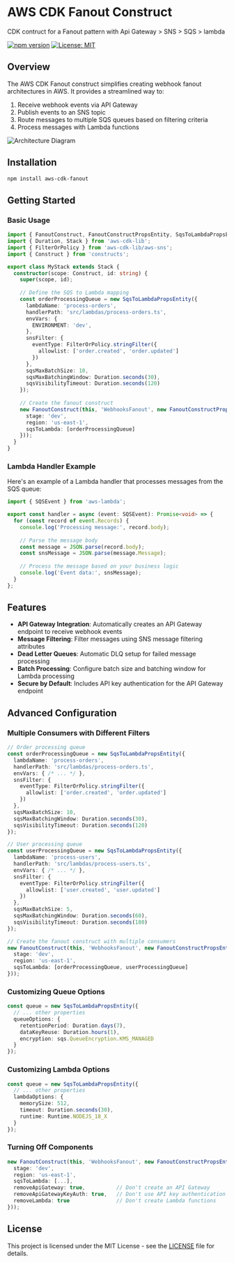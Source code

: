 # AWS CDK Fanout Construct

CDK contruct for a Fanout pattern with Api Gateway > SNS > SQS > lambda

[![npm version](https://badge.fury.io/js/aws-cdk-fanout.svg)](https://badge.fury.io/js/aws-cdk-fanout)
[![License: MIT](https://img.shields.io/badge/License-MIT-yellow.svg)](https://opensource.org/licenses/MIT)

## Overview

The AWS CDK Fanout construct simplifies creating webhook fanout architectures in AWS. It provides a streamlined way to:

1. Receive webhook events via API Gateway
2. Publish events to an SNS topic
3. Route messages to multiple SQS queues based on filtering criteria
4. Process messages with Lambda functions

![Architecture Diagram](https://github.com/TheSmartMonkey/aws-cdk-fanout/raw/main/docs/archi.png)

## Installation

```bash
npm install aws-cdk-fanout
```

## Getting Started

### Basic Usage

```typescript
import { FanoutConstruct, FanoutConstructPropsEntity, SqsToLambdaPropsEntity } from 'aws-cdk-fanout';
import { Duration, Stack } from 'aws-cdk-lib';
import { FilterOrPolicy } from 'aws-cdk-lib/aws-sns';
import { Construct } from 'constructs';

export class MyStack extends Stack {
  constructor(scope: Construct, id: string) {
    super(scope, id);
    
    // Define the SQS to Lambda mapping
    const orderProcessingQueue = new SqsToLambdaPropsEntity({
      lambdaName: 'process-orders',
      handlerPath: 'src/lambdas/process-orders.ts',
      envVars: {
        ENVIRONMENT: 'dev',
      },
      snsFilter: {
        eventType: FilterOrPolicy.stringFilter({
          allowlist: ['order.created', 'order.updated']
        })
      },
      sqsMaxBatchSize: 10,
      sqsMaxBatchingWindow: Duration.seconds(30),
      sqsVisibilityTimeout: Duration.seconds(120)
    });
    
    // Create the fanout construct
    new FanoutConstruct(this, 'WebhooksFanout', new FanoutConstructPropsEntity({
      stage: 'dev',
      region: 'us-east-1',
      sqsToLambda: [orderProcessingQueue]
    }));
  }
}
```

### Lambda Handler Example

Here's an example of a Lambda handler that processes messages from the SQS queue:

```typescript
import { SQSEvent } from 'aws-lambda';

export const handler = async (event: SQSEvent): Promise<void> => {
  for (const record of event.Records) {
    console.log('Processing message:', record.body);
    
    // Parse the message body
    const message = JSON.parse(record.body);
    const snsMessage = JSON.parse(message.Message);
    
    // Process the message based on your business logic
    console.log('Event data:', snsMessage);
  }
};
```

## Features

- **API Gateway Integration**: Automatically creates an API Gateway endpoint to receive webhook events
- **Message Filtering**: Filter messages using SNS message filtering attributes
- **Dead Letter Queues**: Automatic DLQ setup for failed message processing
- **Batch Processing**: Configure batch size and batching window for Lambda processing
- **Secure by Default**: Includes API key authentication for the API Gateway endpoint

## Advanced Configuration

### Multiple Consumers with Different Filters

```typescript
// Order processing queue
const orderProcessingQueue = new SqsToLambdaPropsEntity({
  lambdaName: 'process-orders',
  handlerPath: 'src/lambdas/process-orders.ts',
  envVars: { /* ... */ },
  snsFilter: {
    eventType: FilterOrPolicy.stringFilter({
      allowlist: ['order.created', 'order.updated']
    })
  },
  sqsMaxBatchSize: 10,
  sqsMaxBatchingWindow: Duration.seconds(30),
  sqsVisibilityTimeout: Duration.seconds(120)
});

// User processing queue
const userProcessingQueue = new SqsToLambdaPropsEntity({
  lambdaName: 'process-users',
  handlerPath: 'src/lambdas/process-users.ts',
  envVars: { /* ... */ },
  snsFilter: {
    eventType: FilterOrPolicy.stringFilter({
      allowlist: ['user.created', 'user.updated']
    })
  },
  sqsMaxBatchSize: 5,
  sqsMaxBatchingWindow: Duration.seconds(60),
  sqsVisibilityTimeout: Duration.seconds(180)
});

// Create the fanout construct with multiple consumers
new FanoutConstruct(this, 'WebhooksFanout', new FanoutConstructPropsEntity({
  stage: 'dev',
  region: 'us-east-1',
  sqsToLambda: [orderProcessingQueue, userProcessingQueue]
}));
```

### Customizing Queue Options

```typescript
const queue = new SqsToLambdaPropsEntity({
  // ... other properties
  queueOptions: {
    retentionPeriod: Duration.days(7),
    dataKeyReuse: Duration.hours(1),
    encryption: sqs.QueueEncryption.KMS_MANAGED
  }
});
```

### Customizing Lambda Options

```typescript
const queue = new SqsToLambdaPropsEntity({
  // ... other properties
  lambdaOptions: {
    memorySize: 512,
    timeout: Duration.seconds(30),
    runtime: Runtime.NODEJS_18_X
  }
});
```

### Turning Off Components

```typescript
new FanoutConstruct(this, 'WebhooksFanout', new FanoutConstructPropsEntity({
  stage: 'dev',
  region: 'us-east-1',
  sqsToLambda: [...],
  removeApiGateway: true,          // Don't create an API Gateway
  removeApiGatewayKeyAuth: true,   // Don't use API key authentication
  removeLambda: true               // Don't create Lambda functions
}));
```

## License

This project is licensed under the MIT License - see the [LICENSE](./LICENSE) file for details.

